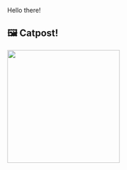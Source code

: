 Hello there!



## 🖼️ Catpost!

<sub>
    <img src="https://cdn2.thecatapi.com/images/4gm.gif" height="256">
</sub>

